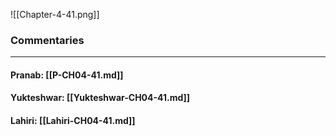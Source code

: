 ![[Chapter-4-41.png]]

### Commentaries

---

#### Pranab: [[P-CH04-41.md]]

#### Yukteshwar: [[Yukteshwar-CH04-41.md]]

#### Lahiri: [[Lahiri-CH04-41.md]]
